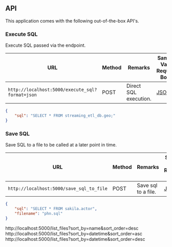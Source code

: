 ## API

This application comes with the following out-of-the-box API's.

### Execute SQL  

Execute SQL passed via the endpoint.

|                                          URL                       | Method |          Remarks         | Sample Valid Request Body |
|--------------------------------------------------------------------|--------|--------------------------|---------------------------|
|`http://localhost:5000/execute_sql?format=json`                     | POST   |Direct SQL execution.     | [JSON](#login)            |

~~~json
{
    "sql": "SELECT * FROM streaming_etl_db.geo;"
}
~~~

### Save SQL  

Save SQL to a file to be called at a later point in time.

|                                          URL                       | Method |          Remarks         | Sample Valid Request Body |
|--------------------------------------------------------------------|--------|--------------------------|---------------------------|
|`http://localhost:5000/save_sql_to_file`                            | POST   |Save sql to a file.       | [JSON](#login)            |

~~~json
{
    "sql": "SELECT * FROM sakila.actor",
    "filename": "phn.sql"
}
~~~

http://localhost:5000/list_files?sort_by=name&sort_order=desc
http://localhost:5000/list_files?sort_by=datetime&sort_order=asc
http://localhost:5000/list_files?sort_by=datetime&sort_order=desc